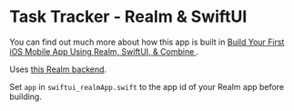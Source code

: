 # Task Tracker - Realm & SwiftUI

You can find out much more about how this app is built in [Build Your First iOS Mobile App Using Realm, SwiftUI, & Combine
](https://developer.mongodb.com/how-to/realm-swiftui-combine-first-app).

Uses [this Realm backend](https://docs.mongodb.com/realm/tutorial/realm-app/).

Set `app` in `swiftui_realmApp.swift` to the app id of your Realm app before building.
